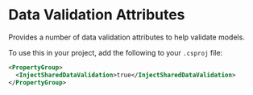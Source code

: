 # Data Validation Attributes

Provides a number of data validation attributes to help validate models.

To use this in your project, add the following to your `.csproj` file:

```xml
<PropertyGroup>
  <InjectSharedDataValidation>true</InjectSharedDataValidation>
</PropertyGroup>
```
